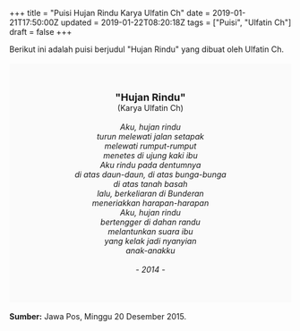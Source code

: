 +++
title = "Puisi Hujan Rindu Karya Ulfatin Ch"
date = 2019-01-21T17:50:00Z
updated = 2019-01-22T08:20:18Z
tags = ["Puisi", "Ulfatin Ch"]
draft = false
+++

<div dir="ltr" style="text-align: left;" trbidi="on"><div dir="ltr" style="text-align: left;" trbidi="on"><div dir="ltr" style="text-align: left;" trbidi="on"><div style="text-align: justify;">Berikut ini adalah puisi berjudul "Hujan Rindu" yang dibuat oleh Ulfatin Ch.</div><br /><div style="background: #FAFAFA; font-size: 14px; height: auto; margin: 0 auto; padding: 50px; text-align: center; width: auto;"><span style="font-size: 18px;"><b>"Hujan Rindu"</b></span><br />(Karya Ulfatin Ch)<br /><br /><i>Aku, hujan rindu<br />turun melewati jalan setapak<br />melewati rumput-rumput<br />menetes di ujung kaki ibu<br />Aku rindu pada dentumnya<br />di atas daun-daun, di atas bunga-bunga<br />di atas tanah basah<br />lalu, berkeliaran di Bunderan<br />meneriakkan harapan-harapan<br />Aku, hujan rindu<br />bertengger di dahan randu<br />melantunkan suara ibu<br />yang kelak jadi nyanyian<br />anak-anakku<br /><br />- 2014 -</i><b> </b></div></div></div><br /><div style="text-align: justify;"><b>Sumber:</b> Jawa Pos, Minggu 20 Desember 2015.</div></div>
